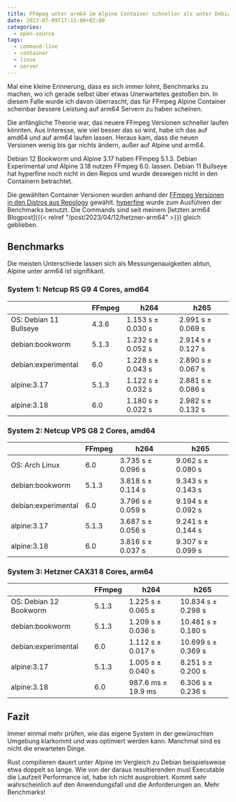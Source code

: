 ```yaml
---
title: FFmpeg unter arm64 im Alpine Container schneller als unter Debian
date: 2023-07-09T17:15:00+02:00
categories:
  - open-source
tags:
  - command-line
  - container
  - linux
  - server
---
```


Mal eine kleine Erinnerung, dass es sich immer lohnt, Benchmarks zu machen, wo ich gerade selbst über etwas Unerwartetes gestoßen bin.
In diesem Falle wurde ich davon überrascht, das für FFmpeg Alpine Container scheinbar bessere Leistung auf arm64 Servern zu haben scheinen.

Die anfängliche Theorie war, das neuere FFmpeg Versionen schneller laufen könnten.
Aus Interesse, wie viel besser das so wird, habe ich das auf amd64 und auf arm64 laufen lassen.
Heraus kam, dass die neuen Versionen wenig bis gar nichts ändern, außer auf Alpine und arm64.

<!--more-->

Debian 12 Bookworm und Alpine 3.17 haben FFmpeg 5.1.3.
Debian Experimental und Alpine 3.18 nutzen FFmpeg 6.0.
lassen.
Debian 11 Bullseye hat hyperfine noch nicht in den Repos und wurde deswegen nicht in den Containern betrachtet.

Die gewählten Container Versionen wurden anhand der [FFmpeg Versionen in den Distros aus Repology](https://repology.org/project/ffmpeg/versions) gewählt.
[hyperfine](https://github.com/sharkdp/hyperfine) wurde zum Ausführen der Benchmarks benutzt.
Die Commands sind seit meinem [letzten arm64 Blogpost]({{< relref "/post/2023/04/12/hetzner-arm64" >}}) gleich geblieben.

## Benchmarks

Die meisten Unterschiede lassen sich als Messungenauigkeiten abtun, Alpine unter arm64 ist signifikant.

### System 1: Netcup RS G9 4 Cores, amd64

| | FFmpeg | h264 | h265 |
| -- | -- | -- | -- |
| OS: Debian 11 Bullseye | 4.3.6 | 1.153 s ± 0.030 s | 2.991 s ± 0.069 s |
| debian:bookworm | 5.1.3 | 1.232 s ± 0.052 s | 2.914 s ± 0.127 s |
| debian:experimental | 6.0 | 1.228 s ± 0.043 s | 2.890 s ± 0.067 s |
| alpine:3.17 | 5.1.3 | 1.122 s ± 0.032 s | 2.881 s ± 0.086 s |
| alpine:3.18 | 6.0 | 1.180 s ± 0.022 s | 2.982 s ± 0.132 s |

### System 2: Netcup VPS G8 2 Cores, amd64

| | FFmpeg | h264 | h265 |
| -- | -- | -- | -- |
| OS: Arch Linux | 6.0 | 3.735 s ± 0.096 s | 9.062 s ± 0.080 s |
| debian:bookworm | 5.1.3 | 3.818 s ± 0.114 s | 9.343 s ± 0.143 s |
| debian:experimental | 6.0 | 3.796 s ± 0.059 s | 9.194 s ± 0.092 s |
| alpine:3.17 | 5.1.3 | 3.687 s ± 0.056 s | 9.241 s ± 0.144 s |
| alpine:3.18 | 6.0 | 3.816 s ± 0.037 s | 9.307 s ± 0.099 s |

### System 3: Hetzner CAX31 8 Cores, **arm64**

| | FFmpeg | h264 | h265 |
| -- | -- | -- | -- |
| OS: Debian 12 Bookworm | 5.1.3 | 1.225 s ± 0.065 s | 10.834 s ± 0.298 s |
| debian:bookworm | 5.1.3 | 1.209 s ± 0.036 s | 10.481 s ± 0.180 s |
| debian:experimental | 6.0 | 1.112 s ± 0.017 s | 10.699 s ± 0.369 s |
| alpine:3.17 | 5.1.3 | 1.005 s ± 0.040 s | 8.251 s ± 0.200 s |
| alpine:3.18 | 6.0 | 987.6 ms ± 19.9 ms | 6.306 s ± 0.236 s |

## Fazit

Immer einmal mehr prüfen, wie das eigene System in der gewünschten Umgebung klarkommt und was optimiert werden kann.
Manchmal sind es nicht die erwarteten Dinge.

Rust compilieren dauert unter Alpine im Vergleich zu Debian beispielsweise etwa doppelt so lange.
Wie von der daraus resultierenden musl Executable die Laufzeit Performance ist, habe ich nicht ausprobiert.
Kommt sehr wahrscheinlich auf den Anwendungsfall und die Anforderungen an.
Mehr Benchmarks!

